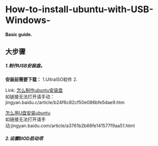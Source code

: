 # How-to-install-ubuntu-with-USB-Windows-

<b>Basic guide.</b>
<br/>

<h2>大步骤</h2>

<h5>1.制作USB安装盘。</h5>

<b>安装前需要下载：</b>
1.UltraISO软件
2.

Link:
<a href="jingyan.baidule/b24f6c82cf50e086bfe5dae9.html">怎么制作ubuntu安装盘</a><br/>
如链接无法打开请手动：jingyan.baidu.c/article/b24f6c82cf50e086bfe5dae9.htm<br/>

<a href="jingyan.baidu.c761b2b66fe141577f9aa51.html">怎么用U盘安装ubuntu</a><br/>
如链接无法打开请手动:jingyan.baidu.com/article/a3761b2b66fe141577f9aa51.html<br/>






<h5>2.设置BIOD启动项</h5>
